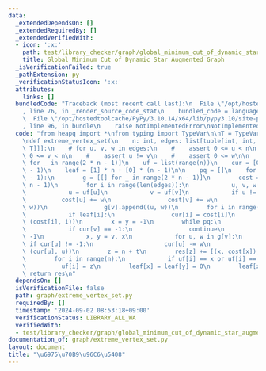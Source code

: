 ```yaml
---
data:
  _extendedDependsOn: []
  _extendedRequiredBy: []
  _extendedVerifiedWith:
  - icon: ':x:'
    path: test/library_checker/graph/global_minimum_cut_of_dynamic_star_augmented_graph.test.py
    title: Global Minimum Cut of Dynamic Star Augmented Graph
  _isVerificationFailed: true
  _pathExtension: py
  _verificationStatusIcon: ':x:'
  attributes:
    links: []
  bundledCode: "Traceback (most recent call last):\n  File \"/opt/hostedtoolcache/PyPy/3.10.14/x64/lib/pypy3.10/site-packages/onlinejudge_verify/documentation/build.py\"\
    , line 76, in _render_source_code_stat\n    bundled_code = language.bundle(\n\
    \  File \"/opt/hostedtoolcache/PyPy/3.10.14/x64/lib/pypy3.10/site-packages/onlinejudge_verify/languages/python.py\"\
    , line 96, in bundle\n    raise NotImplementedError\nNotImplementedError\n"
  code: "from heapq import *\nfrom typing import TypeVar\n\nT = TypeVar(\"T\")\n\n\
    \ndef extreme_vertex_set(\n    n: int, edges: list[tuple[int, int, T]]\n) -> list[list[tuple[int,\
    \ T]]]:\n    # for u, v, w in edges:\n    #    assert 0 <= u < n\n    #    assert\
    \ 0 <= v < n\n    #    assert u != v\n    #    assert 0 <= w\n\n    res = [[]\
    \ for _ in range(2 * n - 1)]\n    uf = list(range(n))\n    cur = [0] * (2 * n\
    \ - 1)\n    leaf = [1] * n + [0] * (n - 1)\n\n    pq = []\n    for t in range(n\
    \ - 1):\n        g = [[] for _ in range(2 * n - 1)]\n        cost = [0] * (2 *\
    \ n - 1)\n        for i in range(len(edges)):\n            u, v, w = edges[i]\n\
    \            u = uf[u]\n            v = uf[v]\n            if u != v:\n      \
    \          cost[u] += w\n                cost[v] += w\n                g[u].append((v,\
    \ w))\n                g[v].append((u, w))\n        for i in range(2 * n - 1):\n\
    \            if leaf[i]:\n                cur[i] = cost[i]\n                heappush(pq,\
    \ (cost[i], i))\n        x = y = -1\n        while pq:\n            _, v = heappop(pq)\n\
    \            if cur[v] == -1:\n                continue\n            cur[v] =\
    \ -1\n            x, y = v, x\n            for u, w in g[v]:\n               \
    \ if cur[u] != -1:\n                    cur[u] -= w\n                    heappush(pq,\
    \ (cur[u], u))\n        z = n + t\n        res[z] += [(x, cost[x]), (y, cost[y])]\n\
    \        for i in range(n):\n            if uf[i] == x or uf[i] == y:\n      \
    \          uf[i] = z\n        leaf[x] = leaf[y] = 0\n        leaf[z] = 1\n   \
    \ return res\n"
  dependsOn: []
  isVerificationFile: false
  path: graph/extreme_vertex_set.py
  requiredBy: []
  timestamp: '2024-09-02 08:53:18+09:00'
  verificationStatus: LIBRARY_ALL_WA
  verifiedWith:
  - test/library_checker/graph/global_minimum_cut_of_dynamic_star_augmented_graph.test.py
documentation_of: graph/extreme_vertex_set.py
layout: document
title: "\u6975\u70B9\u96C6\u5408"
---
```

